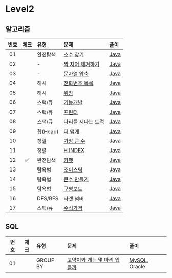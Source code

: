 # Level2

## 알고리즘

| 번호 | 체크 | 유형 | 문제 | 풀이 |
| :-: | :-: | :-- | :-- | :-- |
| 01 |                    | 완전탐색 | [소수 찾기](https://programmers.co.kr/learn/courses/30/lessons/42839)          | [Java](./solution/소수찾기/Solution.java) |
| 02 |                    | -        | [짝 지어 제거하기](https://programmers.co.kr/learn/courses/30/lessons/12973)   | [Java](./solution/짝_지어_제거하기/Solution.java) |
| 03 |                    | -        | [문자열 압축](https://programmers.co.kr/learn/courses/30/lessons/60057)        | [Java](./solution/문자열_압축/Solution.java) |
| 04 |                    | 해시     | [전화번호 목록](https://programmers.co.kr/learn/courses/30/lessons/42577)      | [Java](./solution/전화번호_목록/Solution.java) |
| 05 |                    | 해시     | [위장](https://programmers.co.kr/learn/courses/30/lessons/42578)               | [Java](./solution/위장/Solution.java) |
| 06 |                    | 스택/큐  | [기능개발](https://programmers.co.kr/learn/courses/30/lessons/42586)           | [Java](./solution/기능개발/Solution.java) |
| 07 |                    | 스택/큐  | [프린터](https://programmers.co.kr/learn/courses/30/lessons/42587)             | [Java](./solution/프린터/Solution.java) |
| 08 |                    | 스택/큐  | [다리를 지나는 트럭](https://programmers.co.kr/learn/courses/30/lessons/42583) | [Java](./solution/다리를_지나는_트럭/Solution.java) |
| 09 |                    | 힙(Heap) | [더 맵게](https://programmers.co.kr/learn/courses/30/lessons/42626)            | [Java](./solution/더_맵게/Solution.java) |
| 10 |                    | 정렬     | [가장 큰 수](https://programmers.co.kr/learn/courses/30/lessons/42746)         | [Java](./solution/가장_큰_수/Solution.java) |
| 11 |                    | 정렬     | [H INDEX](https://programmers.co.kr/learn/courses/30/lessons/42747)            | [Java](./solution/H_INDEX/Solution.java) |
| 12 | :white_check_mark: | 완전탐색 | [카펫](https://programmers.co.kr/learn/courses/30/lessons/42842)               | [Java](./solution/카펫/Solution.java) |
| 13 |                    | 탐욕법   | [조이스틱](https://programmers.co.kr/learn/courses/30/lessons/42860)           | [Java](./solution/조이스틱/Solution.java) |
| 14 |                    | 탐욕법   | [큰수 만들기](https://programmers.co.kr/learn/courses/30/lessons/42883)        | [Java](./solution/큰수_만들기/Solution.java) |
| 15 |                    | 탐욕법   | [구명보트](https://programmers.co.kr/learn/courses/30/lessons/42885)           | [Java](./solution/구명보트/Solution.java) |
| 16 |                    | DFS/BFS  | [타겟 넘버](https://programmers.co.kr/learn/courses/30/lessons/43165)          | [Java](./solution/타겟_넘버/Solution.java) |
| 17 |                    | 스택/큐  | [주식가격](https://programmers.co.kr/learn/courses/30/lessons/42584)           | [Java](./solution/주식가격/Solution.java) |

## SQL

| 번호 | 체크 | 유형 | 문제 | 풀이 |
| :-: | :-: | :-- | :-- | :-- |
| 01 |                    | GROUP BY | [고양이와 개는 몇 마리 있을까](https://programmers.co.kr/learn/courses/30/lessons/59040) | [MySQL](./solution/고양이와_개는_몇_마리_있을까/Solution_mysql.sql), Oracle |
